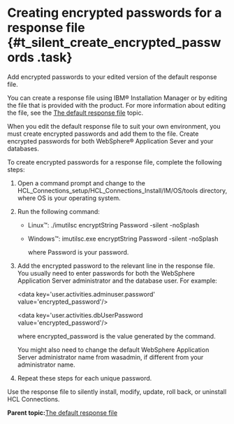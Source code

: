 # Creating encrypted passwords for a response file {#t_silent_create_encrypted_passwords .task}

Add encrypted passwords to your edited version of the default response file.

You can create a response file using IBM® Installation Manager or by editing the file that is provided with the product. For more information about editing the file, see the [The default response file](r_installresponse_file.md) topic.

When you edit the default response file to suit your own environment, you must create encrypted passwords and add them to the file. Create encrypted passwords for both WebSphere® Application Sever and your databases.

To create encrypted passwords for a response file, complete the following steps:

1.  Open a command prompt and change to the HCL\_Connections\_setup/HCL\_Connections\_Install/IM/OS/tools directory, where OS is your operating system.

2.  Run the following command:

    -   Linux™: ./imutilsc encryptString Password -silent -noSplash
    -   Windows™: imutilsc.exe encryptString Password -silent -noSplash

        where Password is your password.

3.  Add the encrypted password to the relevant line in the response file. You usually need to enter passwords for both the WebSphere Application Server administrator and the database user. For example:

    <data key='user.activities.adminuser.password' value='encrypted\_password'/\>

    <data key='user.activities.dbUserPassword value='encrypted\_password'/\>

    where encrypted\_password is the value generated by the command.

    You might also need to change the default WebSphere Application Server administrator name from wasadmin, if different from your administrator name.

4.  Repeat these steps for each unique password.


Use the response file to silently install, modify, update, roll back, or uninstall HCL Connections.

**Parent topic:**[The default response file](../install/r_installresponse_file.md)

